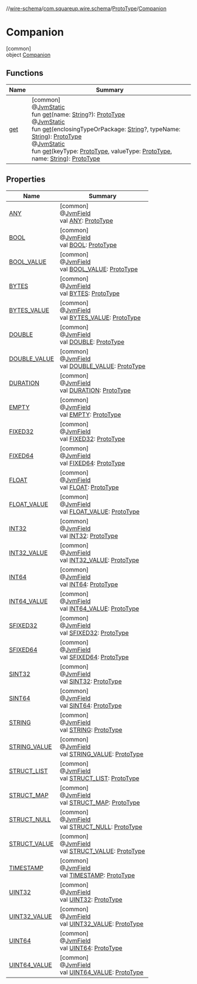 //[wire-schema](../../../../index.md)/[com.squareup.wire.schema](../../index.md)/[ProtoType](../index.md)/[Companion](index.md)

# Companion

[common]\
object [Companion](index.md)

## Functions

| Name | Summary |
|---|---|
| [get](get.md) | [common]<br>@[JvmStatic](https://kotlinlang.org/api/latest/jvm/stdlib/kotlin.jvm/-jvm-static/index.html)<br>fun [get](get.md)(name: [String](https://kotlinlang.org/api/latest/jvm/stdlib/kotlin/-string/index.html)?): [ProtoType](../index.md)<br>@[JvmStatic](https://kotlinlang.org/api/latest/jvm/stdlib/kotlin.jvm/-jvm-static/index.html)<br>fun [get](get.md)(enclosingTypeOrPackage: [String](https://kotlinlang.org/api/latest/jvm/stdlib/kotlin/-string/index.html)?, typeName: [String](https://kotlinlang.org/api/latest/jvm/stdlib/kotlin/-string/index.html)): [ProtoType](../index.md)<br>@[JvmStatic](https://kotlinlang.org/api/latest/jvm/stdlib/kotlin.jvm/-jvm-static/index.html)<br>fun [get](get.md)(keyType: [ProtoType](../index.md), valueType: [ProtoType](../index.md), name: [String](https://kotlinlang.org/api/latest/jvm/stdlib/kotlin/-string/index.html)): [ProtoType](../index.md) |

## Properties

| Name | Summary |
|---|---|
| [ANY](-a-n-y.md) | [common]<br>@[JvmField](https://kotlinlang.org/api/latest/jvm/stdlib/kotlin.jvm/-jvm-field/index.html)<br>val [ANY](-a-n-y.md): [ProtoType](../index.md) |
| [BOOL](-b-o-o-l.md) | [common]<br>@[JvmField](https://kotlinlang.org/api/latest/jvm/stdlib/kotlin.jvm/-jvm-field/index.html)<br>val [BOOL](-b-o-o-l.md): [ProtoType](../index.md) |
| [BOOL_VALUE](-b-o-o-l_-v-a-l-u-e.md) | [common]<br>@[JvmField](https://kotlinlang.org/api/latest/jvm/stdlib/kotlin.jvm/-jvm-field/index.html)<br>val [BOOL_VALUE](-b-o-o-l_-v-a-l-u-e.md): [ProtoType](../index.md) |
| [BYTES](-b-y-t-e-s.md) | [common]<br>@[JvmField](https://kotlinlang.org/api/latest/jvm/stdlib/kotlin.jvm/-jvm-field/index.html)<br>val [BYTES](-b-y-t-e-s.md): [ProtoType](../index.md) |
| [BYTES_VALUE](-b-y-t-e-s_-v-a-l-u-e.md) | [common]<br>@[JvmField](https://kotlinlang.org/api/latest/jvm/stdlib/kotlin.jvm/-jvm-field/index.html)<br>val [BYTES_VALUE](-b-y-t-e-s_-v-a-l-u-e.md): [ProtoType](../index.md) |
| [DOUBLE](-d-o-u-b-l-e.md) | [common]<br>@[JvmField](https://kotlinlang.org/api/latest/jvm/stdlib/kotlin.jvm/-jvm-field/index.html)<br>val [DOUBLE](-d-o-u-b-l-e.md): [ProtoType](../index.md) |
| [DOUBLE_VALUE](-d-o-u-b-l-e_-v-a-l-u-e.md) | [common]<br>@[JvmField](https://kotlinlang.org/api/latest/jvm/stdlib/kotlin.jvm/-jvm-field/index.html)<br>val [DOUBLE_VALUE](-d-o-u-b-l-e_-v-a-l-u-e.md): [ProtoType](../index.md) |
| [DURATION](-d-u-r-a-t-i-o-n.md) | [common]<br>@[JvmField](https://kotlinlang.org/api/latest/jvm/stdlib/kotlin.jvm/-jvm-field/index.html)<br>val [DURATION](-d-u-r-a-t-i-o-n.md): [ProtoType](../index.md) |
| [EMPTY](-e-m-p-t-y.md) | [common]<br>@[JvmField](https://kotlinlang.org/api/latest/jvm/stdlib/kotlin.jvm/-jvm-field/index.html)<br>val [EMPTY](-e-m-p-t-y.md): [ProtoType](../index.md) |
| [FIXED32](-f-i-x-e-d32.md) | [common]<br>@[JvmField](https://kotlinlang.org/api/latest/jvm/stdlib/kotlin.jvm/-jvm-field/index.html)<br>val [FIXED32](-f-i-x-e-d32.md): [ProtoType](../index.md) |
| [FIXED64](-f-i-x-e-d64.md) | [common]<br>@[JvmField](https://kotlinlang.org/api/latest/jvm/stdlib/kotlin.jvm/-jvm-field/index.html)<br>val [FIXED64](-f-i-x-e-d64.md): [ProtoType](../index.md) |
| [FLOAT](-f-l-o-a-t.md) | [common]<br>@[JvmField](https://kotlinlang.org/api/latest/jvm/stdlib/kotlin.jvm/-jvm-field/index.html)<br>val [FLOAT](-f-l-o-a-t.md): [ProtoType](../index.md) |
| [FLOAT_VALUE](-f-l-o-a-t_-v-a-l-u-e.md) | [common]<br>@[JvmField](https://kotlinlang.org/api/latest/jvm/stdlib/kotlin.jvm/-jvm-field/index.html)<br>val [FLOAT_VALUE](-f-l-o-a-t_-v-a-l-u-e.md): [ProtoType](../index.md) |
| [INT32](-i-n-t32.md) | [common]<br>@[JvmField](https://kotlinlang.org/api/latest/jvm/stdlib/kotlin.jvm/-jvm-field/index.html)<br>val [INT32](-i-n-t32.md): [ProtoType](../index.md) |
| [INT32_VALUE](-i-n-t32_-v-a-l-u-e.md) | [common]<br>@[JvmField](https://kotlinlang.org/api/latest/jvm/stdlib/kotlin.jvm/-jvm-field/index.html)<br>val [INT32_VALUE](-i-n-t32_-v-a-l-u-e.md): [ProtoType](../index.md) |
| [INT64](-i-n-t64.md) | [common]<br>@[JvmField](https://kotlinlang.org/api/latest/jvm/stdlib/kotlin.jvm/-jvm-field/index.html)<br>val [INT64](-i-n-t64.md): [ProtoType](../index.md) |
| [INT64_VALUE](-i-n-t64_-v-a-l-u-e.md) | [common]<br>@[JvmField](https://kotlinlang.org/api/latest/jvm/stdlib/kotlin.jvm/-jvm-field/index.html)<br>val [INT64_VALUE](-i-n-t64_-v-a-l-u-e.md): [ProtoType](../index.md) |
| [SFIXED32](-s-f-i-x-e-d32.md) | [common]<br>@[JvmField](https://kotlinlang.org/api/latest/jvm/stdlib/kotlin.jvm/-jvm-field/index.html)<br>val [SFIXED32](-s-f-i-x-e-d32.md): [ProtoType](../index.md) |
| [SFIXED64](-s-f-i-x-e-d64.md) | [common]<br>@[JvmField](https://kotlinlang.org/api/latest/jvm/stdlib/kotlin.jvm/-jvm-field/index.html)<br>val [SFIXED64](-s-f-i-x-e-d64.md): [ProtoType](../index.md) |
| [SINT32](-s-i-n-t32.md) | [common]<br>@[JvmField](https://kotlinlang.org/api/latest/jvm/stdlib/kotlin.jvm/-jvm-field/index.html)<br>val [SINT32](-s-i-n-t32.md): [ProtoType](../index.md) |
| [SINT64](-s-i-n-t64.md) | [common]<br>@[JvmField](https://kotlinlang.org/api/latest/jvm/stdlib/kotlin.jvm/-jvm-field/index.html)<br>val [SINT64](-s-i-n-t64.md): [ProtoType](../index.md) |
| [STRING](-s-t-r-i-n-g.md) | [common]<br>@[JvmField](https://kotlinlang.org/api/latest/jvm/stdlib/kotlin.jvm/-jvm-field/index.html)<br>val [STRING](-s-t-r-i-n-g.md): [ProtoType](../index.md) |
| [STRING_VALUE](-s-t-r-i-n-g_-v-a-l-u-e.md) | [common]<br>@[JvmField](https://kotlinlang.org/api/latest/jvm/stdlib/kotlin.jvm/-jvm-field/index.html)<br>val [STRING_VALUE](-s-t-r-i-n-g_-v-a-l-u-e.md): [ProtoType](../index.md) |
| [STRUCT_LIST](-s-t-r-u-c-t_-l-i-s-t.md) | [common]<br>@[JvmField](https://kotlinlang.org/api/latest/jvm/stdlib/kotlin.jvm/-jvm-field/index.html)<br>val [STRUCT_LIST](-s-t-r-u-c-t_-l-i-s-t.md): [ProtoType](../index.md) |
| [STRUCT_MAP](-s-t-r-u-c-t_-m-a-p.md) | [common]<br>@[JvmField](https://kotlinlang.org/api/latest/jvm/stdlib/kotlin.jvm/-jvm-field/index.html)<br>val [STRUCT_MAP](-s-t-r-u-c-t_-m-a-p.md): [ProtoType](../index.md) |
| [STRUCT_NULL](-s-t-r-u-c-t_-n-u-l-l.md) | [common]<br>@[JvmField](https://kotlinlang.org/api/latest/jvm/stdlib/kotlin.jvm/-jvm-field/index.html)<br>val [STRUCT_NULL](-s-t-r-u-c-t_-n-u-l-l.md): [ProtoType](../index.md) |
| [STRUCT_VALUE](-s-t-r-u-c-t_-v-a-l-u-e.md) | [common]<br>@[JvmField](https://kotlinlang.org/api/latest/jvm/stdlib/kotlin.jvm/-jvm-field/index.html)<br>val [STRUCT_VALUE](-s-t-r-u-c-t_-v-a-l-u-e.md): [ProtoType](../index.md) |
| [TIMESTAMP](-t-i-m-e-s-t-a-m-p.md) | [common]<br>@[JvmField](https://kotlinlang.org/api/latest/jvm/stdlib/kotlin.jvm/-jvm-field/index.html)<br>val [TIMESTAMP](-t-i-m-e-s-t-a-m-p.md): [ProtoType](../index.md) |
| [UINT32](-u-i-n-t32.md) | [common]<br>@[JvmField](https://kotlinlang.org/api/latest/jvm/stdlib/kotlin.jvm/-jvm-field/index.html)<br>val [UINT32](-u-i-n-t32.md): [ProtoType](../index.md) |
| [UINT32_VALUE](-u-i-n-t32_-v-a-l-u-e.md) | [common]<br>@[JvmField](https://kotlinlang.org/api/latest/jvm/stdlib/kotlin.jvm/-jvm-field/index.html)<br>val [UINT32_VALUE](-u-i-n-t32_-v-a-l-u-e.md): [ProtoType](../index.md) |
| [UINT64](-u-i-n-t64.md) | [common]<br>@[JvmField](https://kotlinlang.org/api/latest/jvm/stdlib/kotlin.jvm/-jvm-field/index.html)<br>val [UINT64](-u-i-n-t64.md): [ProtoType](../index.md) |
| [UINT64_VALUE](-u-i-n-t64_-v-a-l-u-e.md) | [common]<br>@[JvmField](https://kotlinlang.org/api/latest/jvm/stdlib/kotlin.jvm/-jvm-field/index.html)<br>val [UINT64_VALUE](-u-i-n-t64_-v-a-l-u-e.md): [ProtoType](../index.md) |
